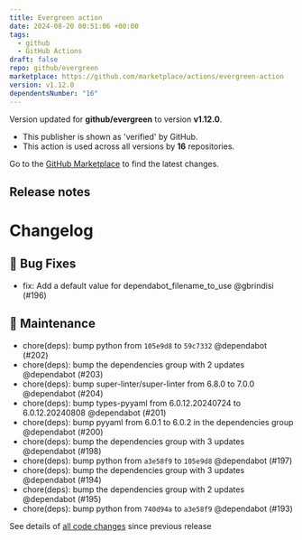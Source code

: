```yaml
---
title: Evergreen action
date: 2024-08-20 00:51:06 +00:00
tags:
  - github
  - GitHub Actions
draft: false
repo: github/evergreen
marketplace: https://github.com/marketplace/actions/evergreen-action
version: v1.12.0
dependentsNumber: "16"
---
```



Version updated for **github/evergreen** to version **v1.12.0**.
- This publisher is shown as 'verified' by GitHub.
- This action is used across all versions by **16** repositories.

Go to the [GitHub Marketplace](https://github.com/marketplace/actions/evergreen-action) to find the latest changes.

## Release notes

# Changelog
## 🐛 Bug Fixes

- fix: Add a default value for dependabot_filename_to_use @gbrindisi (#196)

## 🧰 Maintenance

- chore(deps): bump python from `105e9d8` to `59c7332` @dependabot (#202)
- chore(deps): bump the dependencies group with 2 updates @dependabot (#203)
- chore(deps): bump super-linter/super-linter from 6.8.0 to 7.0.0 @dependabot (#204)
- chore(deps): bump types-pyyaml from 6.0.12.20240724 to 6.0.12.20240808 @dependabot (#201)
- chore(deps): bump pyyaml from 6.0.1 to 6.0.2 in the dependencies group @dependabot (#200)
- chore(deps): bump the dependencies group with 3 updates @dependabot (#198)
- chore(deps): bump python from `a3e58f9` to `105e9d8` @dependabot (#197)
- chore(deps): bump the dependencies group with 3 updates @dependabot (#194)
- chore(deps): bump the dependencies group with 2 updates @dependabot (#195)
- chore(deps): bump python from `740d94a` to `a3e58f9` @dependabot (#193)

See details of [all code changes](https://github.com/github/evergreen/compare/v1.11.2...v1.12.0) since previous release

